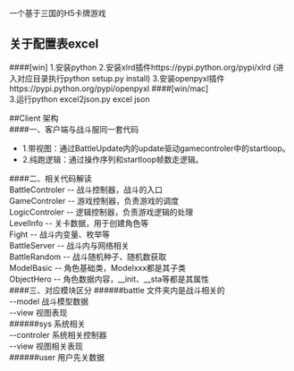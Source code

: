 
一个基于三国的H5卡牌游戏
## 关于配置表excel  
####[win]
	1.安装python
	2.安装xlrd插件https://pypi.python.org/pypi/xlrd (进入对应目录执行python setup.py install)
	3.安装openpyxl插件https://pypi.python.org/pypi/openpyxl
####[win/mac]  
    3.运行python excel2json.py excel json


##Client 架构  
####一、客户端与战斗服同一套代码  
* 1.带视图：通过BattleUpdate内的update驱动gamecontroler中的startloop。  
* 2.纯跑逻辑：通过操作序列和startloop帧数走逻辑。  



####二、相关代码解读  
    BattleControler -- 战斗控制器，战斗的入口  
    GameControler -- 游戏控制器，负责游戏的调度  
    LogicControler -- 逻辑控制器，负责游戏逻辑的处理  
    LevelInfo -- 关卡数据，用于创建角色等  
    Fight -- 战斗内变量、枚举等  
    BattleServer -- 战斗内与网络相关  
    BattleRandom -- 战斗随机种子、随机数获取  
    ModelBasic -- 角色基础类，Modelxxx都是其子类  
    ObjectHero -- 角色数据内容，__init、__sta等都是其属性  
####三、对应模块区分
######battle 文件夹内是战斗相关的  
	--model	战斗模型数据  
	--view	视图表现  
######sys 系统相关  
	--controler	系统相关控制器  
	--view	视图相关表现  
######user 用户先关数据  
